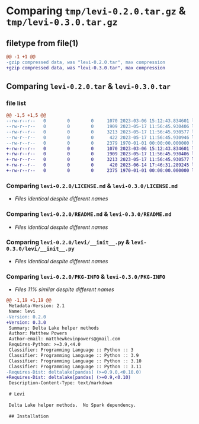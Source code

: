 # Comparing `tmp/levi-0.2.0.tar.gz` & `tmp/levi-0.3.0.tar.gz`

## filetype from file(1)

```diff
@@ -1 +1 @@
-gzip compressed data, was "levi-0.2.0.tar", max compression
+gzip compressed data, was "levi-0.3.0.tar", max compression
```

## Comparing `levi-0.2.0.tar` & `levi-0.3.0.tar`

### file list

```diff
@@ -1,5 +1,5 @@
--rw-r--r--   0        0        0     1070 2023-03-06 15:12:43.834601 levi-0.2.0/LICENSE.md
--rw-r--r--   0        0        0     1909 2023-05-17 11:56:45.930406 levi-0.2.0/README.md
--rw-r--r--   0        0        0     3213 2023-05-17 11:56:45.930577 levi-0.2.0/levi/__init__.py
--rw-r--r--   0        0        0      422 2023-05-17 11:56:45.930946 levi-0.2.0/pyproject.toml
--rw-r--r--   0        0        0     2379 1970-01-01 00:00:00.000000 levi-0.2.0/PKG-INFO
+-rw-r--r--   0        0        0     1070 2023-03-06 15:12:43.834601 levi-0.3.0/LICENSE.md
+-rw-r--r--   0        0        0     1909 2023-05-17 11:56:45.930406 levi-0.3.0/README.md
+-rw-r--r--   0        0        0     3213 2023-05-17 11:56:45.930577 levi-0.3.0/levi/__init__.py
+-rw-r--r--   0        0        0      420 2023-06-14 17:46:31.289245 levi-0.3.0/pyproject.toml
+-rw-r--r--   0        0        0     2375 1970-01-01 00:00:00.000000 levi-0.3.0/PKG-INFO
```

### Comparing `levi-0.2.0/LICENSE.md` & `levi-0.3.0/LICENSE.md`

 * *Files identical despite different names*

### Comparing `levi-0.2.0/README.md` & `levi-0.3.0/README.md`

 * *Files identical despite different names*

### Comparing `levi-0.2.0/levi/__init__.py` & `levi-0.3.0/levi/__init__.py`

 * *Files identical despite different names*

### Comparing `levi-0.2.0/PKG-INFO` & `levi-0.3.0/PKG-INFO`

 * *Files 11% similar despite different names*

```diff
@@ -1,19 +1,19 @@
 Metadata-Version: 2.1
 Name: levi
-Version: 0.2.0
+Version: 0.3.0
 Summary: Delta Lake helper methods
 Author: Matthew Powers
 Author-email: matthewkevinpowers@gmail.com
 Requires-Python: >=3.9,<4.0
 Classifier: Programming Language :: Python :: 3
 Classifier: Programming Language :: Python :: 3.9
 Classifier: Programming Language :: Python :: 3.10
 Classifier: Programming Language :: Python :: 3.11
-Requires-Dist: deltalake[pandas] (>=0.9.0,<0.10.0)
+Requires-Dist: deltalake[pandas] (>=0.9,<0.10)
 Description-Content-Type: text/markdown
 
 # Levi
 
 Delta Lake helper methods.  No Spark dependency.
 
 ## Installation
```

